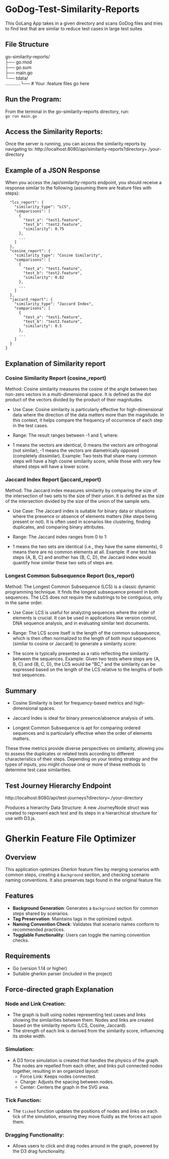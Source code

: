 # GoDog-Test-Similarity-Reports
This GoLang App takes in a given directory and scans GoDog files and tries to find test that are similar to reduce test cases in large test suites 

## File Structure 
go-similarity-reports/ \
├── go.mod \
├── go.sum \
├── main.go \
└── tdata/ \
............└── # Your .feature files go here


## Run the Program:
From the terminal in the go-similarity-reports directory, run: \
```go run main.go```

## Access the Similarity Reports:
Once the server is running, you can access the similarity reports by navigating to:
http://localhost:8080/api/similarity-reports?directory=./your-directory


## Example of a JSON Response
When you access the /api/similarity-reports endpoint, you should receive a response similar to the following (assuming there are feature files with steps):

```{
  "lcs_report": {
    "similarity_type": "LCS",
    "comparisons": [
      {
        "test_a": "test1.feature",
        "test_b": "test2.feature",
        "similarity": 0.75
      },
      ...
    ]
  },
  "cosine_report": {
    "similarity_type": "Cosine Similarity",
    "comparisons": [
      {
        "test_a": "test1.feature",
        "test_b": "test2.feature",
        "similarity": 0.82
      },
      ...
    ]
  },
  "jaccard_report": {
    "similarity_type": "Jaccard Index",
    "comparisons": [
      {
        "test_a": "test1.feature",
        "test_b": "test2.feature",
        "similarity": 0.5
      },
      ...
    ]
  }
}
```
## Explanation of Similarity report  

### Cosine Similarity Report (cosine_report)
Method: Cosine similarity measures the cosine of the angle between two non-zero vectors in a multi-dimensional space. It is defined as the dot product of the vectors divided by the product of their magnitudes.

 - Use Case: Cosine similarity is particularly effective for high-dimensional data where the direction of the data matters more than the magnitude. In this context, it helps compare the frequency of occurrence of each step in the test cases.

 - Range: The result ranges between -1 and 1, where:

 - 1 means the vectors are identical,
0 means the vectors are orthogonal (not similar),
-1 means the vectors are diametrically opposed (completely dissimilar).
Example: Two tests that share many common steps will have a high cosine similarity score, while those with very few shared steps will have a lower score.

### Jaccard Index Report (jaccard_report)
Method: The Jaccard index measures similarity by comparing the size of the intersection of two sets to the size of their union. It is defined as the size of the intersection divided by the size of the union of the sample sets.

 - Use Case: The Jaccard index is suitable for binary data or situations where the presence or absence of elements matters (like steps being present or not). It is often used in scenarios like clustering, finding duplicates, and comparing binary attributes.

 - Range: The Jaccard index ranges from 0 to 1:

 - 1 means the two sets are identical (i.e., they have the same elements),
0 means there are no common elements at all.
Example: If one test has steps {A, B, C} and another has {B, C, D}, the Jaccard index would quantify how similar these two sets of steps are.

### Longest Common Subsequence Report (lcs_report)
Method: The Longest Common Subsequence (LCS) is a classic dynamic programming technique. It finds the longest subsequence present in both sequences. The LCS does not require the substrings to be contiguous, only in the same order.

 - Use Case: LCS is useful for analyzing sequences where the order of elements is crucial. It can be used in applications like version control, DNA sequence analysis, and in evaluating similar text documents.

 - Range: The LCS score itself is the length of the common subsequence, which is then often normalized to the length of both input sequences (similar to cosine or Jaccard) to generate a similarity score:

 - The score is typically presented as a ratio reflecting the similarity between the sequences.
Example: Given two tests where steps are {A, B, C} and {B, C, D}, the LCS would be "BC," and the similarity can be expressed based on the length of the LCS relative to the lengths of both test sequences.

## Summary
 - Cosine Similarity is best for frequency-based metrics and high-dimensional spaces.

 - Jaccard Index is ideal for binary presence/absence analysis of sets.

 - Longest Common Subsequence is apt for comparing ordered sequences and is particularly effective when the order of elements matters.

These three metrics provide diverse perspectives on similarity, allowing you to assess the duplicates or related tests according to different characteristics of their steps. Depending on your testing strategy and the types of inputs, you might choose one or more of these methods to determine test case similarities.


## Test Journey Hierarchy Endpoint
http://localhost:8080/api/test-journeys?directory=./your-directory

Produces a hierarchy Data Structure: A new JourneyNode struct was created to represent each test and its steps in a hierarchical structure for use with D3.js.

# Gherkin Feature File Optimizer

## Overview

This application optimizes Gherkin feature files by merging scenarios with common steps, creating a `Background` section, and checking scenario naming conventions. It also preserves tags found in the original feature file.

## Features

- **Background Generation**: Generates a `Background` section for common steps shared by scenarios.
- **Tag Preservation**: Maintains tags in the optimized output.
- **Naming Convention Check**: Validates that scenario names conform to recommended practices.
- **Togglable Functionality**: Users can toggle the naming convention checks.

## Requirements

- Go (version 1.14 or higher)
- Suitable gherkin parser (included in the project)


## Force-directed graph Explanation  

### Node and Link Creation: 

 - The graph is built using nodes representing test cases and links showing the similarities between them. Nodes and links are created based on the similarity reports (LCS, Cosine, Jaccard).
 - The strength of each link is derived from the similarity score, influencing its stroke width.

### Simulation: 

 - A D3 force simulation is created that handles the physics of the graph. The nodes are repelled from each other, and links pull connected nodes together, resulting in an organized layout:
   - Force Link: Keeps nodes connected.
   - Charge: Adjusts the spacing between nodes.
   - Center: Centers the graph in the SVG area.

### Tick Function: 

- The ```ticked``` function updates the positions of nodes and links on each tick of the simulation, ensuring they move fluidly as the forces act upon them.

### Dragging Functionality:

 - Allows users to click and drag nodes around in the graph, powered by the D3 drag functionality.